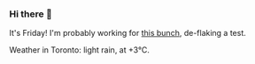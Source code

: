 ### Hi there :wave:

It's Friday! I'm probably working for [this bunch](https://github.com/kohofinancial), de-flaking a test.

Weather in Toronto: light rain, at +3°C.
